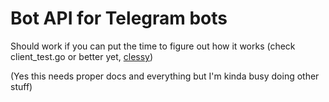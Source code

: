 # Bot API for Telegram bots

Should work if you can put the time to figure out how it works (check client_test.go or better yet, [clessy](https://github.com/hamcha/clessy))

(Yes this needs proper docs and everything but I'm kinda busy doing other stuff)